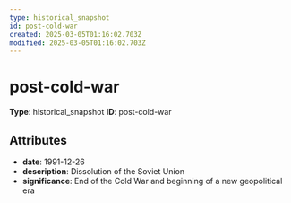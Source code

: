 ```yaml
---
type: historical_snapshot
id: post-cold-war
created: 2025-03-05T01:16:02.703Z
modified: 2025-03-05T01:16:02.703Z
---
```


# post-cold-war

**Type**: historical_snapshot
**ID**: post-cold-war

## Attributes

- **date**: 1991-12-26
- **description**: Dissolution of the Soviet Union
- **significance**: End of the Cold War and beginning of a new geopolitical era

